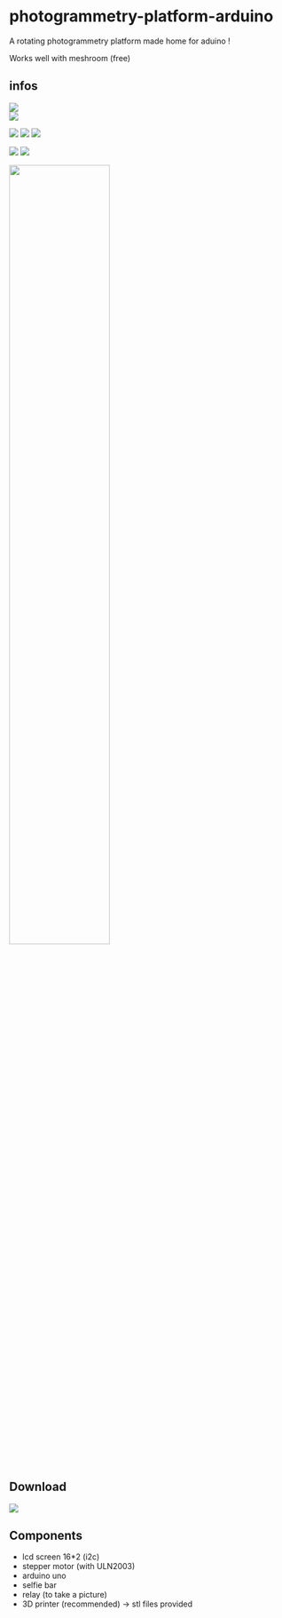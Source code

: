 # photogrammetry-platform-arduino
A rotating photogrammetry platform made home for aduino !

Works well with meshroom (free)

## infos ##
[![](https://tokei.rs/b1/github/baramex/photogrammetry-platform-arduino)]()<br/>
[![](https://img.shields.io/github/languages/top/baramex/photogrammetry-platform-arduino?style=for-the-badge)]()

[![](https://img.shields.io/github/downloads/baramex/photogrammetry-platform-arduino/total?style=for-the-badge)](https://github.com/baramex/photogrammetry-platform-arduino/releases/)
[![](https://img.shields.io/github/v/release/baramex/photogrammetry-platform-arduino?style=for-the-badge&label=last%20release)](https://github.com/baramex/photogrammetry-platform-arduino/releases/latest/)
[![](https://img.shields.io/github/release-date/baramex/photogrammetry-platform-arduino.svg?style=for-the-badge&label=last%20release%20date)](https://github.com/baramex/photogrammetry-platform-arduino/releases/latest/)

[![](https://img.shields.io/github/license/baramex/photogrammetry-platform-arduino?style=for-the-badge)](https://choosealicense.com/licenses/lgpl-3.0/)
[![](https://img.shields.io/badge/author-baramex-red?style=for-the-badge)](https://github.com/baramex/)

<img src="https://user-images.githubusercontent.com/47333747/177225634-eedad53d-1f1d-40fc-91fc-5435240f9ac9.jpg" width="60%">

## Download
[![](https://img.shields.io/github/v/release/baramex/photogrammetry-platform-arduino?style=for-the-badge&label=last%20release)](https://github.com/baramex/photogrammetry-platform-arduino/releases/latest/)<br/>

## Components
- lcd screen 16*2 (i2c)
- stepper motor (with ULN2003)
- arduino uno
- selfie bar
- relay (to take a picture)
- 3D printer (recommended) -> stl files provided
